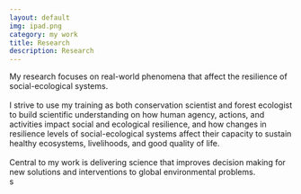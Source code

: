 ```yaml
---
layout: default
img: ipad.png
category: my work
title: Research
description: Research
---
```


  My research focuses on real-world phenomena that affect the resilience of social-ecological systems.
  <br>
  <br>
  I strive to use my training as both conservation scientist and forest ecologist to build scientific understanding on how human agency, actions, and activities impact social and ecological resilience, and how changes in resilience levels of social-ecological systems affect their capacity to sustain healthy ecosystems, livelihoods, and good quality of life.
  <br/>
  <br>
  Central to my work is delivering science that improves decision making for new solutions and interventions to global environmental problems.<br/>
s
